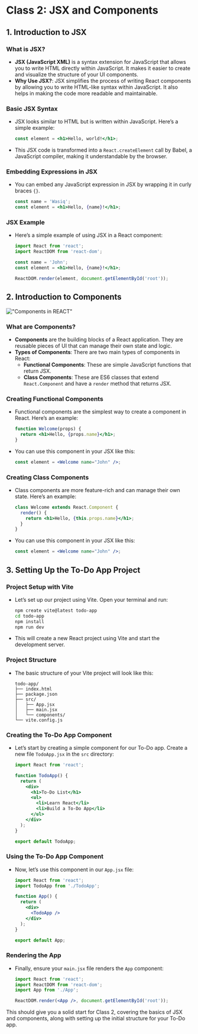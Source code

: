 # Class 2: JSX and Components

## 1. Introduction to JSX

### What is JSX?

- **JSX (JavaScript XML)** is a syntax extension for JavaScript that allows you to write HTML directly within JavaScript. It makes it easier to create and visualize the structure of your UI components.
- **Why Use JSX?**: JSX simplifies the process of writing React components by allowing you to write HTML-like syntax within JavaScript. It also helps in making the code more readable and maintainable.

### Basic JSX Syntax

- JSX looks similar to HTML but is written within JavaScript. Here’s a simple example:

    ```jsx
    const element = <h1>Hello, world!</h1>;
    ```

- This JSX code is transformed into a `React.createElement` call by Babel, a JavaScript compiler, making it understandable by the browser.

### Embedding Expressions in JSX

- You can embed any JavaScript expression in JSX by wrapping it in curly braces `{}`.

    ```jsx
    const name = 'Wasiq';
    const element = <h1>Hello, {name}!</h1>;
    ```

### JSX Example

- Here’s a simple example of using JSX in a React component:

    ```jsx
    import React from 'react';
    import ReactDOM from 'react-dom';

    const name = 'John';
    const element = <h1>Hello, {name}!</h1>;

    ReactDOM.render(element, document.getElementById('root'));
    ```

## 2. Introduction to Components
!["Components in REACT"](https://info340.github.io/img/react/uimockscript.png)
### What are Components?

- **Components** are the building blocks of a React application. They are reusable pieces of UI that can manage their own state and logic.
- **Types of Components**: There are two main types of components in React:
    - **Functional Components**: These are simple JavaScript functions that return JSX.
    - **Class Components**: These are ES6 classes that extend `React.Component` and have a `render` method that returns JSX.

### Creating Functional Components

- Functional components are the simplest way to create a component in React. Here’s an example:

    ```jsx
    function Welcome(props) {
      return <h1>Hello, {props.name}</h1>;
    }
    ```

- You can use this component in your JSX like this:

    ```jsx
    const element = <Welcome name="John" />;
    ```

### Creating Class Components

- Class components are more feature-rich and can manage their own state. Here’s an example:

    ```jsx
    class Welcome extends React.Component {
      render() {
        return <h1>Hello, {this.props.name}</h1>;
      }
    }
    ```

- You can use this component in your JSX like this:

    ```jsx
    const element = <Welcome name="John" />;
    ```

## 3. Setting Up the To-Do App Project

### Project Setup with Vite

- Let’s set up our project using Vite. Open your terminal and run:

    ```bash
    npm create vite@latest todo-app
    cd todo-app
    npm install
    npm run dev
    ```

- This will create a new React project using Vite and start the development server.

### Project Structure

- The basic structure of your Vite project will look like this:

    ```plaintext
    todo-app/
    ├── index.html
    ├── package.json
    ├── src/
    │   ├── App.jsx
    │   ├── main.jsx
    │   └── components/
    └── vite.config.js
    ```

### Creating the To-Do App Component

- Let’s start by creating a simple component for our To-Do app. Create a new file `TodoApp.jsx` in the `src` directory:

    ```jsx
    import React from 'react';

    function TodoApp() {
      return (
        <div>
          <h1>To-Do List</h1>
          <ul>
            <li>Learn React</li>
            <li>Build a To-Do App</li>
          </ul>
        </div>
      );
    }

    export default TodoApp;
    ```

### Using the To-Do App Component

- Now, let’s use this component in our `App.jsx` file:

    ```jsx
    import React from 'react';
    import TodoApp from './TodoApp';

    function App() {
      return (
        <div>
          <TodoApp />
        </div>
      );
    }

    export default App;
    ```

### Rendering the App

- Finally, ensure your `main.jsx` file renders the `App` component:

    ```jsx
    import React from 'react';
    import ReactDOM from 'react-dom';
    import App from './App';

    ReactDOM.render(<App />, document.getElementById('root'));
    ```

This should give you a solid start for Class 2, covering the basics of JSX and components, along with setting up the initial structure for your To-Do app.
